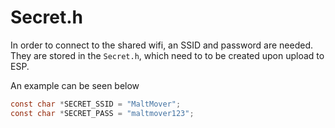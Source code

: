 # Secret.h
In order to connect to the shared wifi, an SSID and password are needed.
They are stored in the `Secret.h`, which need to to be created upon upload to ESP.

An example can be seen below
```c
const char *SECRET_SSID = "MaltMover";
const char *SECRET_PASS = "maltmover123";
```